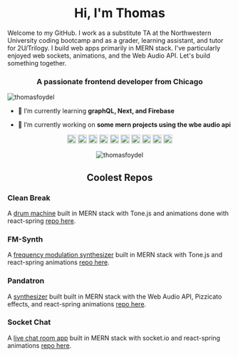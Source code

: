<h1 align="center">Hi, I'm Thomas</h1>
   Welcome to my GitHub. I work as a substitute TA at the Northwestern University coding bootcamp 
   and as a grader, learning assistant, and tutor for 2U/Trilogy. 
   I build web apps primarily in MERN stack. I've particularly enjoyed web sockets, 
   animations, and the Web Audio API. Let's build something together.
<h3 align="center">A passionate frontend developer from Chicago</h3>

<p align="left"> <img src="https://komarev.com/ghpvc/?username=thomasfoydel" alt="thomasfoydel" /> </p>

- 🌱 I’m currently learning **graphQL, Next, and Firebase**

- 🔭 I’m currently working on **some mern projects using the wbe audio api**

<p align="center"><img src="https://devicons.github.io/devicon/devicon.git/icons/react/react-original-wordmark.svg" alt="react" width="20" height="20"/> <img src="https://devicons.github.io/devicon/devicon.git/icons/css3/css3-original-wordmark.svg" alt="css3" width="20" height="20"/> <img src="https://devicons.github.io/devicon/devicon.git/icons/html5/html5-original-wordmark.svg" alt="html5" width="20" height="20"/> <img src="https://devicons.github.io/devicon/devicon.git/icons/javascript/javascript-original.svg" alt="javascript" width="20" height="20"/> <img src="https://devicons.github.io/devicon/devicon.git/icons/mongodb/mongodb-original-wordmark.svg" alt="mongodb" width="20" height="20"/> <img src="https://devicons.github.io/devicon/devicon.git/icons/mysql/mysql-original-wordmark.svg" alt="mysql" width="20" height="20"/> <img src="https://devicons.github.io/devicon/devicon.git/icons/sass/sass-original.svg" alt="sass" width="20" height="20"/> <img src="https://devicons.github.io/devicon/devicon.git/icons/nodejs/nodejs-original-wordmark.svg" alt="nodejs" width="20" height="20"/> <img src="https://devicons.github.io/devicon/devicon.git/icons/webpack/webpack-original.svg" alt="webpack" width="20" height="20"/> <img src="https://devicons.github.io/devicon/devicon.git/icons/express/express-original-wordmark.svg" alt="express" width="20" height="20"/></p><p align="center"> <img src="https://github-readme-stats.vercel.app/api?username=thomasfoydel&show_icons=true" alt="thomasfoydel" /> </p>


<h2 align="center">Coolest Repos</h1>

### Clean Break
A [drum machine](http://cleanbreak.herokuapp.com/) built in MERN stack with Tone.js and animations done with react-spring [repo here](https://github.com/ThomasFoydel/drummachine).

### FM-Synth
A [frequency modulation synthesizer](http://fm-synth.herokuapp.com/) built in MERN stack with Tone.js and react-spring animations [repo here](https://github.com/ThomasFoydel/fmsynth).

### Pandatron
A [synthesizer](http://pandatron.herokuapp.com/) built built in MERN stack with the Web Audio API, Pizzicato effects, and react-spring animations [repo here](https://github.com/ThomasFoydel/oscillator-rx).

### Socket Chat
A [live chat room app](http://socketchat.xyz/) built in MERN stack with socket.io and react-spring animations [repo here](https://github.com/ThomasFoydel/chat). 

